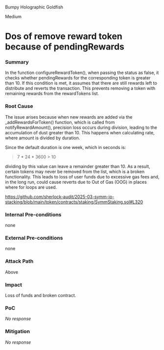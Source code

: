 Bumpy Holographic Goldfish

Medium

# Dos of remove reward token because of pendingRewards

### Summary

In the function configureRewardToken(), when passing the status as false, it checks whether pendingRewards for the corresponding token is greater than 10. If this condition is met, it assumes that there are still rewards left to distribute and reverts the transaction. This prevents removing a token with remaining rewards from the rewardTokens list.

### Root Cause

The issue arises because when new rewards are added via the _addRewardsForToken() function, which is called from notifyRewardAmount(), precision loss occurs during division, leading to the accumulation of dust greater than 10. This happens when calculating rate, where amount is divided by duration.

Since the default duration is one week, which in seconds is:

>7 * 24 * 3600 > 10

dividing by this value can leave a remainder greater than 10. As a result, certain tokens may never be removed from the list, which is a broken functionality. This leads to loss of user funds due to excessive gas fees and, in the long run, could cause reverts due to Out of Gas (OOG) in places where for loops are used.

https://github.com/sherlock-audit/2025-03-symm-io-stacking/blob/main/token/contracts/staking/SymmStaking.sol#L320


### Internal Pre-conditions

none

### External Pre-conditions

none

### Attack Path

Above

### Impact

Loss of funds and broken contract.

### PoC

_No response_

### Mitigation

_No response_